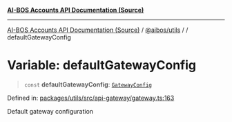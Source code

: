[**AI-BOS Accounts API Documentation (Source)**](../../../README.md)

***

[AI-BOS Accounts API Documentation (Source)](../../../README.md) / [@aibos/utils](../README.md) / [](../README.md) / defaultGatewayConfig

# Variable: defaultGatewayConfig

> `const` **defaultGatewayConfig**: [`GatewayConfig`](../interfaces/GatewayConfig.md)

Defined in: [packages/utils/src/api-gateway/gateway.ts:163](https://github.com/pohlai88/accounts/blob/48103fb36d28b2b9bfb33472b6de2f719773cde9/packages/utils/src/api-gateway/gateway.ts#L163)

Default gateway configuration

